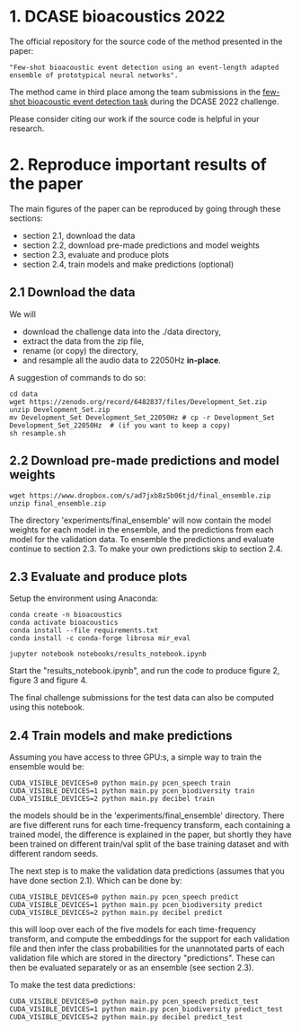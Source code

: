# 1. DCASE bioacoustics 2022
The official repository for the source code of the method presented in the paper:

    "Few-shot bioacoustic event detection using an event-length adapted ensemble of prototypical neural networks".

The method came in third place among the team submissions in the [few-shot bioacoustic event detection task](https://dcase.community/challenge2022/task-few-shot-bioacoustic-event-detection-results) during the DCASE 2022 challenge.

Please consider citing our work if the source code is helpful in your research.

# 2. Reproduce important results of the paper
The main figures of the paper can be reproduced by going through these sections:

- section 2.1, download the data
- section 2.2, download pre-made predictions and model weights
- section 2.3, evaluate and produce plots
- section 2.4, train models and make predictions (optional)


## 2.1 Download the data

We will
- download the challenge data into the ./data directory, 
- extract the data from the zip file, 
- rename (or copy) the directory, 
- and resample all the audio data to 22050Hz __in-place__.

A suggestion of commands to do so:

    cd data
    wget https://zenodo.org/record/6482837/files/Development_Set.zip
    unzip Development_Set.zip
    mv Development_Set Development_Set_22050Hz # cp -r Development_Set Development_Set_22050Hz  # (if you want to keep a copy)
    sh resample.sh
    
## 2.2 Download pre-made predictions and model weights

    wget https://www.dropbox.com/s/ad7jxb8z5b06tjd/final_ensemble.zip
    unzip final_ensemble.zip
    
The directory 'experiments/final_ensemble' will now contain the model weights for each model in the ensemble, and the predictions from each model for the validation data. To ensemble the predictions and evaluate continue to section 2.3. To make your own predictions skip to section 2.4.

## 2.3 Evaluate and produce plots
Setup the environment using Anaconda:

    conda create -n bioacoustics
    conda activate bioacoustics
    conda install --file requirements.txt
    conda install -c conda-forge librosa mir_eval

    jupyter notebook notebooks/results_notebook.ipynb
    
Start the "results_notebook.ipynb", and run the code to produce figure 2, figure 3 and figure 4.

The final challenge submissions for the test data can also be computed using this notebook.

## 2.4 Train models and make predictions
Assuming you have access to three GPU:s, a simple way to train the ensemble would be:

    CUDA_VISIBLE_DEVICES=0 python main.py pcen_speech train
    CUDA_VISIBLE_DEVICES=1 python main.py pcen_biodiversity train
    CUDA_VISIBLE_DEVICES=2 python main.py decibel train
    
the models should be in the 'experiments/final_ensemble' directory. There are five different runs for each time-frequency transform, each containing a trained model, the difference is explained in the paper, but shortly they have been trained on different train/val split of the base training dataset and with different random seeds. 

The next step is to make the validation data predictions (assumes that you have done section 2.1). Which can be done by:

    CUDA_VISIBLE_DEVICES=0 python main.py pcen_speech predict
    CUDA_VISIBLE_DEVICES=1 python main.py pcen_biodiversity predict
    CUDA_VISIBLE_DEVICES=2 python main.py decibel predict

this will loop over each of the five models for each time-frequency transform, and compute the embeddings for the support for each validation file and then infer the class probabilities for the unannotated parts of each validation file which are stored in the directory "predictions". These can then be evaluated separately or as an ensemble (see section 2.3).

To make the test data predictions:

    CUDA_VISIBLE_DEVICES=0 python main.py pcen_speech predict_test
    CUDA_VISIBLE_DEVICES=1 python main.py pcen_biodiversity predict_test
    CUDA_VISIBLE_DEVICES=2 python main.py decibel predict_test
